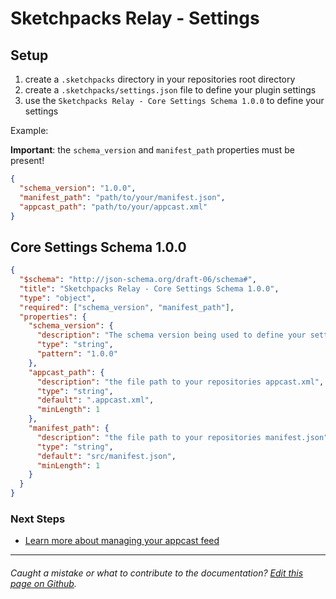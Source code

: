 # Sketchpacks Relay - Settings

## Setup

1. create a `.sketchpacks` directory in your repositories root directory
2. create a `.sketchpacks/settings.json` file to define your plugin settings
3. use the `Sketchpacks Relay - Core Settings Schema 1.0.0` to define your settings

Example:

**Important**: the `schema_version` and `manifest_path` properties must be present!

```json
{
  "schema_version": "1.0.0",
  "manifest_path": "path/to/your/manifest.json",
  "appcast_path": "path/to/your/appcast.xml"
}
```

## Core Settings Schema 1.0.0

```json
{
  "$schema": "http://json-schema.org/draft-06/schema#",
  "title": "Sketchpacks Relay - Core Settings Schema 1.0.0",
  "type": "object",
  "required": ["schema_version", "manifest_path"],
  "properties": {
    "schema_version": {
      "description": "The schema version being used to define your settings",
      "type": "string",
      "pattern": "1.0.0"
    },
    "appcast_path": {
      "description": "the file path to your repositories appcast.xml",
      "type": "string",
      "default": ".appcast.xml",
      "minLength": 1
    },
    "manifest_path": {
      "description": "the file path to your repositories manifest.json",
      "type": "string",
      "default": "src/manifest.json",
      "minLength": 1
    }
  }
}
```

### Next Steps

* [Learn more about managing your appcast feed](./appcast.md)


---

###### Caught a mistake or what to contribute to the documentation? [Edit this page on Github](https://github.com/sketchpacks/docs/blob/master/developers/publishing/settings.md).
